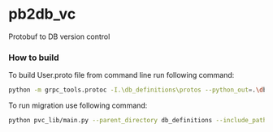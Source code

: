 # pb2db_vc
Protobuf to DB version control


### How to build 
To build User.proto file from command line run following command:
```bash
python -m grpc_tools.protoc -I.\db_definitions\protos --python_out=.\db+definitions\generated .\db_definitions\protos\user.proto
```

To run migration use following command:
```bash
python pvc_lib/main.py --parent_directory db_definitions --include_paths venv/lib/python3.10/site-packages/grpc_tools/_proto
```
